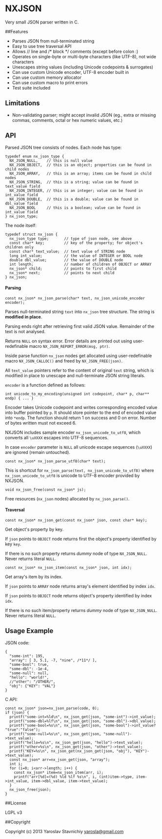 NXJSON
================================

Very small JSON parser written in C.

##Features

- Parses JSON from null-terminated string
- Easy to use tree traversal API
- Allows // line and /\* block \*/ comments (except before colon :)
- Operates on single-byte or multi-byte characters (like UTF-8), not wide characters
- Unescapes string values (including Unicode codepoints & surrogates)
- Can use custom Unicode encoder, UTF-8 encoder built in
- Can use custom memory allocator
- Can use custom macro to print errors
- Test suite included

## Limitations

- Non-validating parser; might accept invalid JSON (eg., extra or missing commas, comments, octal or hex numeric values, etc.)

## API

Parsed JSON tree consists of nodes. Each node has type:

    typedef enum nx_json_type {
      NX_JSON_NULL,    // this is null value
      NX_JSON_OBJECT,  // this is an object; properties can be found in child nodes
      NX_JSON_ARRAY,   // this is an array; items can be found in child nodes
      NX_JSON_STRING,  // this is a string; value can be found in text_value field
      NX_JSON_INTEGER, // this is an integer; value can be found in int_value field
      NX_JSON_DOUBLE,  // this is a double; value can be found in dbl_value field
      NX_JSON_BOOL     // this is a boolean; value can be found in int_value field
    } nx_json_type;


The node itself:

    typedef struct nx_json {
      nx_json_type type;       // type of json node, see above
      const char* key;         // key of the property; for object's children only
      const char* text_value;  // text value of STRING node
      long int_value;          // the value of INTEGER or BOOL node
      double dbl_value;        // the value of DOUBLE node
      int length;              // number of children of OBJECT or ARRAY
      nx_json* child;          // points to first child
      nx_json* next;           // points to next child
    } nx_json;


#### Parsing

    const nx_json* nx_json_parse(char* text, nx_json_unicode_encoder encoder);

Parses null-terminated string `text` into `nx_json` tree structure. The string is **modified in place**.

Parsing ends right after retrieving first valid JSON value. Remainder of the text is not analysed.

Returns `NULL` on syntax error. Error details are printed out using user-redefinable macro `NX_JSON_REPORT_ERROR(msg, ptr)`.

Inside parse function `nx_json` nodes get allocated using user-redefinable macro `NX_JSON_CALLOC()` and freed by `NX_JSON_FREE(json)`.

All `text_value` pointers refer to the content of original `text` string, which is modified in place to unescape and null-terminate JSON string literals.

`encoder` is a function defined as follows:

    int unicode_to_my_encoding(unsigned int codepoint, char* p, char** endp) { ... }

Encoder takes Unicode codepoint and writes corresponding encoded value into buffer pointed by `p`. It should store pointer to the end of encoded value into `*endp`. The function should return 1 on success and 0 on error. Number of bytes written must not exceed 6.

NXJSON includes sample encoder `nx_json_unicode_to_utf8`, which converts all `\uXXXX` escapes into UTF-8 sequences.

In case `encoder` parameter is `NULL` all unicode escape sequences (`\uXXXX`) are ignored (remain untouched).


    const nx_json* nx_json_parse_utf8(char* text);

This is shortcut for `nx_json_parse(text, nx_json_unicode_to_utf8)` where `nx_json_unicode_to_utf8` is unicode to UTF-8 encoder provided by NXJSON.


    void nx_json_free(const nx_json* js);

Free resources (`nx_json` nodes) allocated by `nx_json_parse()`.


#### Traversal

    const nx_json* nx_json_get(const nx_json* json, const char* key);

Get object's property by key.

If `json` points to `OBJECT` node returns first the object's property identified by key `key`.

If there is no such property returns *dummy* node of type `NX_JSON_NULL`. Never returns literal `NULL`.


    const nx_json* nx_json_item(const nx_json* json, int idx);

Get array's item by its index.

If `json` points to `ARRAY` node returns array's element identified by index `idx`.

If `json` points to `OBJECT` node returns object's property identified by index `idx`.

If there is no such item/property returns *dummy* node of type `NX_JSON_NULL`. Never returns literal `NULL`.


## Usage Example

JSON code:

    {
      "some-int": 195,
      "array": [ 3, 5.1, -7, "nine", /*11*/ ],
      "some-bool": true,
      "some-dbl": -1e-4,
      "some-null": null,
      "hello": "world!",
      //"other": "/OTHER/",
      "obj": {"KEY": "VAL"}
    }

C API:

    const nx_json* json=nx_json_parse(code, 0);
    if (json) {
      printf("some-int=%ld\n", nx_json_get(json, "some-int")->int_value);
      printf("some-dbl=%lf\n", nx_json_get(json, "some-dbl")->dbl_value);
      printf("some-bool=%s\n", nx_json_get(json, "some-bool")->int_value? "true":"false");
      printf("some-null=%s\n", nx_json_get(json, "some-null")->text_value);
      printf("hello=%s\n", nx_json_get(json, "hello")->text_value);
      printf("other=%s\n", nx_json_get(json, "other")->text_value);
      printf("KEY=%s\n", nx_json_get(nx_json_get(json, "obj"), "KEY")->text_value);
      const nx_json* arr=nx_json_get(json, "array");
      int i;
      for (i=0; i<arr->length; i++) {
        const nx_json* item=nx_json_item(arr, i);
        printf("arr[%d]=(%d) %ld %lf %s\n", i, (int)item->type, item->int_value, item->dbl_value, item->text_value);
      }
      nx_json_free(json);
    }

##License

LGPL v3

##Copyright

Copyright (c) 2013 Yaroslav Stavnichiy <yarosla@gmail.com>
